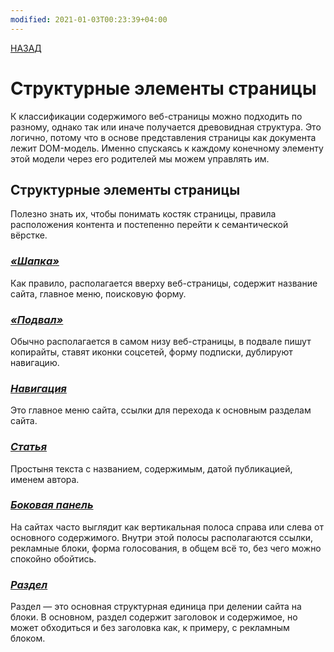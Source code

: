 ```yaml
---
modified: 2021-01-03T00:23:39+04:00
---
```

[НАЗАД](README.md)
# Структурные элементы страницы

К классификации содержимого веб-страницы можно подходить по разному, однако так или иначе получается древовидная структура. Это логично, потому что в основе представления страницы  как документа лежит DOM-модель. Именно спускаясь к каждому конечному элементу этой модели через его родителей мы можем управлять им.

## Структурные элементы страницы

Полезно знать их, чтобы понимать костяк страницы, правила расположения контента и постепенно перейти к семантической вёрстке.

### ***[«Шапка»](header.md)***
Как правило, располагается вверху веб-страницы, содержит название сайта, главное меню, поисковую форму.

### ***[«Подвал»](footer.md)***
Обычно располагается в самом низу веб-страницы, в подвале пишут копирайты, ставят иконки соцсетей, форму подписки, дублируют навигацию.

### ***[Навигация](nav.md)***
Это главное меню сайта, ссылки для перехода к основным разделам сайта.

### ***[Статья](article.md)***
Простыня текста с названием, содержимым, датой публикацией, именем автора.

### ***[Боковая панель](aside.md)*** 
На сайтах часто выглядит как вертикальная полоса справа или слева от основного содержимого. Внутри этой полосы располагаются ссылки, рекламные блоки, форма голосования, в общем всё то, без чего можно спокойно обойтись.

### ***[Раздел](section.md)***
Раздел — это основная структурная единица при делении сайта на блоки. В основном, раздел содержит заголовок и содержимое, но может обходиться и без заголовка как, к примеру, с рекламным блоком.